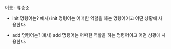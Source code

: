 이름 : 류승준
- init 명령어는?
예시) init 명령어는 어떠한 역할을 하는 명령어이고 어떤 상황에 사용한다.

- add 명령어는?
예시) add 명령어는 어떠한 역할을 하는 명령어이고 어떤 상황에 사용한다.
